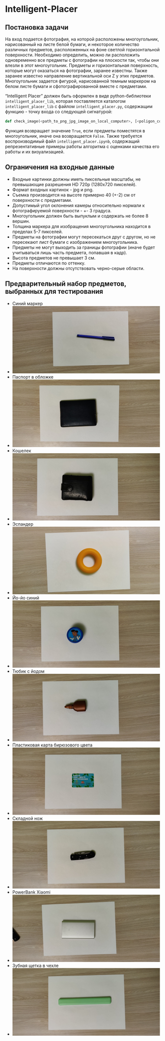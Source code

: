 # Intelligent-Placer

## Постановка задачи

На вход подается фотография, на которой расположены многоугольник, нарисованный на листе белой бумаги, и некоторое количество
различных предметов, расположенных на фоне светлой горизонтальной поверхности.
 Необходимо определить, можно ли расположить одновременно все предметы с фотографии на плоскости так, чтобы они влезли в 
этот многоугольник.
 Предметы и горизонтальная поверхность, которые могут оказаться на фотографии, заранее известны. Также заранее известно 
направление вертикальной оси Z у этих предметов. Многоугольник задается фигурой, нарисованной темным маркером 
на белом листе бумаги и сфотографированной вместе с предметами.

“Intelligent Placer” должен быть оформлен в виде python-библиотеки `intelligent_placer_lib`, которая поставляется
каталогом `intelligent_placer_lib` с файлом `intelligent_placer.py`, содержащим функцию - точку входа со следующей сигнатурой:

```Python
def check_image(<path_to_png_jpg_image_on_local_computer>, [<poligon_coordinates>])
```

Функция возвращает значение `True`, если предметы поместятся в многоугольник, иначе она возвращается `False`. 
Также требуется воспроизводимый файл `intelligent_placer.ipynb`, содержащий репрезентативные примеры работы алгоритма
с оценками качества его работы и их визуализацией.

## Ограничения на входные данные

* Входные картинки должны иметь пиксельные масштабы, не превышающие разрешения HD 720p (1280x720
  пикселей).
* Формат входных картинок - jpg и png.
* Съемка производится на высоте примерно 40 (+-2) см от поверхности с предметами.
* Допустимый угол оклонения камеры относительно нормали к фотографируемой поверхности - +- 3 градуса.
* Многоугольник должен быть выпуклым и содержать не более 8 вершин.
* Толщина маркера для изобращения многоугольника находится в пределах 5-7 пикселей.
* Предметы на фотографии могут пересекаться друг с другом, но не пересекают лист бумаги с изображением многоугольника.
* Предметы не могут выходить за границы фотографии (иначе будет учитываться лишь часть предмета, попавшая в кадр).
* Высота предметов не превышает 3 см.
* Предметы отличаются по оттенку.
* На поверхности должны отсутствовать черно-серые области.

## Предварительный набор предметов, выбранных для тестирования

* Синий маркер
* ![alt text](https://github.com/YaroslavAggressive/Intelligent-Placer/blob/develop/Test%20Kit/pen.jpg)
* Паспорт в обложке
* ![alt text](https://github.com/YaroslavAggressive/Intelligent-Placer/blob/develop/Test%20Kit/pasport.jpg)
* Кошелек
* ![alt text](https://github.com/YaroslavAggressive/Intelligent-Placer/blob/develop/Test%20Kit/wallet.jpg)
* Эспандер
* ![alt text](https://github.com/YaroslavAggressive/Intelligent-Placer/blob/develop/Test%20Kit/expander.jpg)
* Йо-йо синий
* ![alt text](https://github.com/YaroslavAggressive/Intelligent-Placer/blob/develop/Test%20Kit/yo-yo.jpg)
* Тюбик с йодом
* ![alt text](https://github.com/YaroslavAggressive/Intelligent-Placer/blob/develop/Test%20Kit/iodine.jpg)
* Пластиковая карта бирюзового цвета
* ![alt text](https://github.com/YaroslavAggressive/Intelligent-Placer/blob/develop/Test%20Kit/card.jpg)
* Складной нож
* ![alt text](https://github.com/YaroslavAggressive/Intelligent-Placer/blob/develop/Test%20Kit/knife.jpg)
* PowerBank Xiaomi
* ![alt text](https://github.com/YaroslavAggressive/Intelligent-Placer/blob/develop/Test%20Kit/powerbank.jpg)
* Зубная щетка в чехле
* ![alt text](https://github.com/YaroslavAggressive/Intelligent-Placer/blob/develop/Test%20Kit/case.jpg)
